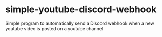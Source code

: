 # simple-youtube-discord-webhook
Simple program to automatically send a Discord webhook when a new youtube video is posted on a youtube channel
